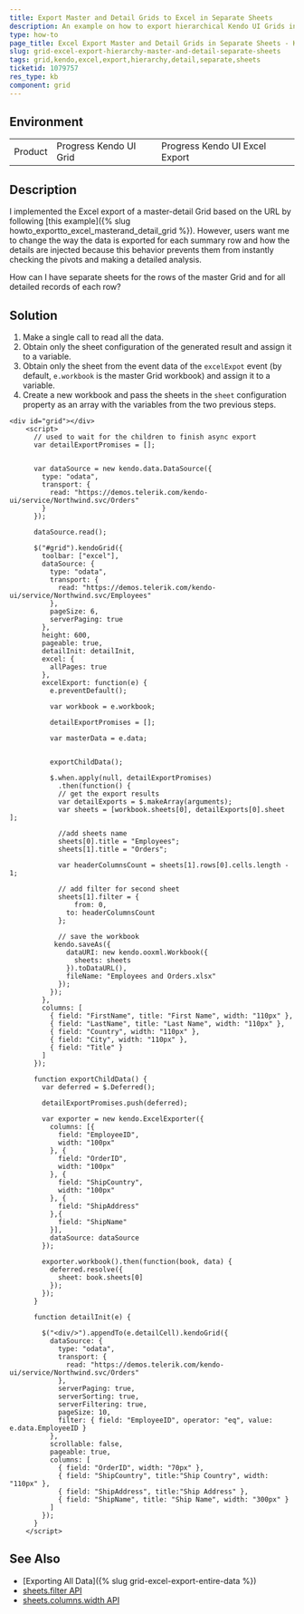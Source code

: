 ```yaml
---
title: Export Master and Detail Grids to Excel in Separate Sheets
description: An example on how to export hierarchical Kendo UI Grids in separate sheets in Excel.
type: how-to
page_title: Excel Export Master and Detail Grids in Separate Sheets - Kendo UI Grid for jQuery
slug: grid-excel-export-hierarchy-master-and-detail-separate-sheets
tags: grid,kendo,excel,export,hierarchy,detail,separate,sheets
ticketid: 1079757
res_type: kb
component: grid
---
```


## Environment

<table>
 <tr>
  <td>Product</td>
  <td>Progress Kendo UI Grid</td>
  <td>Progress Kendo UI Excel Export</td>
 </tr>
</table>


## Description

I implemented the Excel export of a master-detail Grid based on the URL by following [this example]({% slug howto_exportto_excel_masterand_detail_grid %}). However, users want me to change the way the data is exported for each summary row and how the details are injected because this behavior prevents them from instantly checking the pivots and making a detailed analysis.

How can I have separate sheets for the rows of the master Grid and for all detailed records of each row?

## Solution

1. Make a single call to read all the data.
1. Obtain only the sheet configuration of the generated result and assign it to a variable.
1. Obtain only the sheet from the event data of the `excelExpot` event (by default, `e.workbook` is the master Grid workbook) and assign it to a variable.
1. Create a new workbook and pass the sheets in the `sheet` configuration property as an array with the variables from the two previous steps.

```dojo
<div id="grid"></div>
    <script>
      // used to wait for the children to finish async export
      var detailExportPromises = [];


      var dataSource = new kendo.data.DataSource({
        type: "odata",
        transport: {
          read: "https://demos.telerik.com/kendo-ui/service/Northwind.svc/Orders"
        }
      });

      dataSource.read();

      $("#grid").kendoGrid({
        toolbar: ["excel"],
        dataSource: {
          type: "odata",
          transport: {
            read: "https://demos.telerik.com/kendo-ui/service/Northwind.svc/Employees"
          },
          pageSize: 6,
          serverPaging: true
        },
        height: 600,
        pageable: true,
        detailInit: detailInit,
        excel: {
          allPages: true
        },
        excelExport: function(e) {
          e.preventDefault();

          var workbook = e.workbook;

          detailExportPromises = [];

          var masterData = e.data;


          exportChildData();

          $.when.apply(null, detailExportPromises)
            .then(function() {
            // get the export results
            var detailExports = $.makeArray(arguments);
            var sheets = [workbook.sheets[0], detailExports[0].sheet ];

            //add sheets name
            sheets[0].title = "Employees";
            sheets[1].title = "Orders";

            var headerColumnsCount = sheets[1].rows[0].cells.length - 1;

            // add filter for second sheet
            sheets[1].filter = {
            	from: 0,
              to: headerColumnsCount
            };

            // save the workbook
           kendo.saveAs({
              dataURI: new kendo.ooxml.Workbook({
                sheets: sheets
              }).toDataURL(),
              fileName: "Employees and Orders.xlsx"
            });
          });
        },
        columns: [
          { field: "FirstName", title: "First Name", width: "110px" },
          { field: "LastName", title: "Last Name", width: "110px" },
          { field: "Country", width: "110px" },
          { field: "City", width: "110px" },
          { field: "Title" }
        ]
      });

      function exportChildData() {
        var deferred = $.Deferred();

        detailExportPromises.push(deferred);

        var exporter = new kendo.ExcelExporter({
          columns: [{
            field: "EmployeeID",
            width: "100px"
          }, {
            field: "OrderID",
            width: "100px"
          }, {
            field: "ShipCountry",
            width: "100px"
          }, {
            field: "ShipAddress"
          },{
            field: "ShipName"
          }],
          dataSource: dataSource
        });

        exporter.workbook().then(function(book, data) {
          deferred.resolve({
            sheet: book.sheets[0]
          });
        });
      }

      function detailInit(e) {

        $("<div/>").appendTo(e.detailCell).kendoGrid({
          dataSource: {
            type: "odata",
            transport: {
              read: "https://demos.telerik.com/kendo-ui/service/Northwind.svc/Orders"
            },
            serverPaging: true,
            serverSorting: true,
            serverFiltering: true,
            pageSize: 10,
            filter: { field: "EmployeeID", operator: "eq", value: e.data.EmployeeID }
          },
          scrollable: false,
          pageable: true,
          columns: [
            { field: "OrderID", width: "70px" },
            { field: "ShipCountry", title:"Ship Country", width: "110px" },
            { field: "ShipAddress", title:"Ship Address" },
            { field: "ShipName", title: "Ship Name", width: "300px" }
          ]
        });
      }
    </script>
```

## See Also

* [Exporting All Data]({% slug grid-excel-export-entire-data %})
* [sheets.filter API](https://docs.telerik.com/kendo-ui/api/javascript/ooxml/workbook/configuration/sheets.filter)
* [sheets.columns.width API](https://docs.telerik.com/kendo-ui/api/javascript/ooxml/workbook/configuration/sheets.columns.width)
